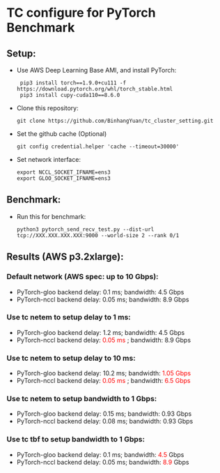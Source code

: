 # TC configure for PyTorch Benchmark

## Setup:

- Use AWS Deep Learning Base AMI, and install PyTorch:

       pip3 install torch==1.9.0+cu111 -f https://download.pytorch.org/whl/torch_stable.html
       pip3 install cupy-cuda110==8.6.0

- Clone this repository:
       
      git clone https://github.com/BinhangYuan/tc_cluster_setting.git

- Set the github cache (Optional) 

      git config credential.helper 'cache --timeout=30000'

- Set network interface:

      export NCCL_SOCKET_IFNAME=ens3
      export GLOO_SOCKET_IFNAME=ens3

## Benchmark:

- Run this for benchmark:
     
      python3 pytorch_send_recv_test.py --dist-url tcp://XXX.XXX.XXX.XXX:9000 --world-size 2 --rank 0/1

## Results (AWS p3.2xlarge):
### Default network (AWS spec: up to 10 Gbps):
- PyTorch-gloo backend delay: 0.1 ms; bandwidth: 4.5 Gbps
- PyTorch-nccl backend delay: 0.05 ms; bandwidth: 8.9 Gbps

### Use tc netem to setup delay to 1 ms:
- PyTorch-gloo backend delay: 1.2 ms; bandwidth: 4.5 Gbps
- PyTorch-nccl backend delay: <span style="color:red">0.05 ms </span>; bandwidth: 8.9 Gbps

### Use tc netem to setup delay to 10 ms:
- PyTorch-gloo backend delay: 10.2 ms; bandwidth: <span style="color:red">1.05 Gbps </span>
- PyTorch-nccl backend delay: <span style="color:red">0.05 ms </span>; bandwidth: <span style="color:red"> 6.5 Gbps </span>

### Use tc netem to setup bandwidth to 1 Gbps:
- PyTorch-gloo backend delay: 0.15 ms; bandwidth: 0.93 Gbps
- PyTorch-nccl backend delay: 0.08 ms; bandwidth: 0.93 Gbps

### Use tc tbf to setup bandwidth to 1 Gbps:
- PyTorch-gloo backend delay: 0.1 ms; bandwidth: <span style="color:red">4.5</span> Gbps
- PyTorch-nccl backend delay: 0.05 ms; bandwidth: <span style="color:red">8.9</span> Gbps